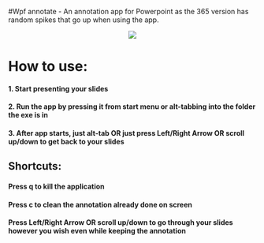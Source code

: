 #Wpf annotate - An annotation app for Powerpoint as the 365 version has random spikes that go up when using the app.
<p align="center">
  <img src="Wpf annotate/PPTX-Annotation.ico">
</p>

# How to use:

#### 1. Start presenting your slides

#### 2. Run the app by pressing it from start menu or alt-tabbing into the folder the exe is in

#### 3. After app starts, just alt-tab OR just press Left/Right Arrow OR scroll up/down to get back to your slides

## Shortcuts:

#### Press q to kill the application

#### Press c to clean the annotation already done on screen

#### Press Left/Right Arrow OR scroll up/down to go through your slides however you wish even while keeping the annotation
